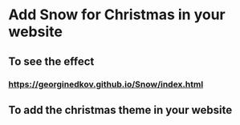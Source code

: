 # Add Snow for Christmas in your website

## To see the effect
### https://georginedkov.github.io/Snow/index.html

## To add the christmas theme in your website
### <script src="https://georginedkov.github.io/Snow/snow.js"></script>
